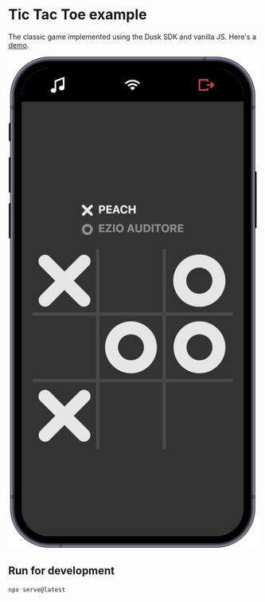 # Tic Tac Toe example

The classic game implemented using the Dusk SDK and vanilla JS. Here's a [demo](https://developers.dusk.gg/examples/tic-tac-toe/).

[<img src="../../docs/static/img/multiplayer-games/tic-tac-toe.png" width=500>](https://developers.dusk.gg/examples/tic-tac-toe/)

## Run for development

```sh
npx serve@latest
```